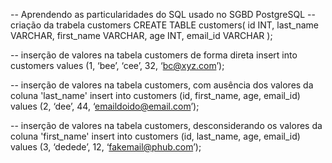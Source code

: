-- Aprendendo as particularidades do SQL usado no SGBD PostgreSQL
-- criação da trabela customers
CREATE TABLE customers(
id INT,
        last_name VARCHAR,
        first_name VARCHAR,
        age INT,
        email_id VARCHAR
);

-- inserção de valores na tabela customers de forma direta
insert into customers values (1, ‘bee’, ‘cee’, 32, ‘bc@xyz.com’);

-- inserção de valores na tabela customers, com ausência dos valores da coluna 'last_name'
insert into customers (id, first_name, age, email_id) values (2, ‘dee’, 44, ‘emaildoido@email.com’);

-- inserção de valores na tabela customers, desconsiderando os valores da coluna 'first_name'
insert into customers (id, last_name, age, email_id) values (3, ‘dedede’, 12, ‘fakemail@phub.com’);
